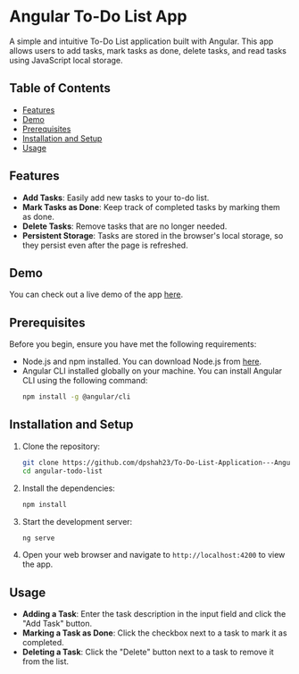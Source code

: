 # Angular To-Do List App

A simple and intuitive To-Do List application built with Angular. This app allows users to add tasks, mark tasks as done, delete tasks, and read tasks using JavaScript local storage.

## Table of Contents

- [Features](#features)
- [Demo](#demo)
- [Prerequisites](#prerequisites)
- [Installation and Setup](#installation-and-setup)
- [Usage](#usage)

## Features

- **Add Tasks**: Easily add new tasks to your to-do list.
- **Mark Tasks as Done**: Keep track of completed tasks by marking them as done.
- **Delete Tasks**: Remove tasks that are no longer needed.
- **Persistent Storage**: Tasks are stored in the browser's local storage, so they persist even after the page is refreshed.

## Demo

You can check out a live demo of the app [here](https://todolistapplication.w3spaces.com/).

## Prerequisites

Before you begin, ensure you have met the following requirements:

- Node.js and npm installed. You can download Node.js from [here](https://nodejs.org/).
- Angular CLI installed globally on your machine. You can install Angular CLI using the following command:
  ```sh
  npm install -g @angular/cli
  ```

## Installation and Setup

1. Clone the repository:
   ```sh
   git clone https://github.com/dpshah23/To-Do-List-Application---Angular.git
   cd angular-todo-list
   ```

2. Install the dependencies:
   ```sh
   npm install
   ```

3. Start the development server:
   ```sh
   ng serve
   ```

4. Open your web browser and navigate to `http://localhost:4200` to view the app.

## Usage

- **Adding a Task**: Enter the task description in the input field and click the "Add Task" button.
- **Marking a Task as Done**: Click the checkbox next to a task to mark it as completed.
- **Deleting a Task**: Click the "Delete" button next to a task to remove it from the list.

